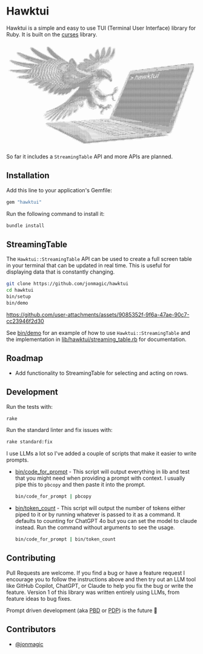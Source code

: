 # Hawktui

Hawktui is a simple and easy to use TUI (Terminal User Interface) library for Ruby. It is built on the [curses](https://github.com/ruby/curses) library.

![hawktui](https://github.com/jonmagic/hawktui/blob/main/hawktui.jpeg)

So far it includes a `StreamingTable` API and more APIs are planned.

## Installation

Add this line to your application's Gemfile:

```ruby
gem "hawktui"
```

Run the following command to install it:

```bash
bundle install
```

## StreamingTable

The `Hawktui::StreamingTable` API can be used to create a full screen table in your terminal that can be updated in real time. This is useful for displaying data that is constantly changing.

```bash
git clone https://github.com/jonmagic/hawktui
cd hawktui
bin/setup
bin/demo
```

https://github.com/user-attachments/assets/9085352f-9f6a-47ae-90c7-cc23946f2d30

See [bin/demo](https://github.com/jonmagic/hawktui/blob/main/bin/demo) for an example of how to use `Hawktui::StreamingTable` and the implementation in [lib/hawktui/streaming_table.rb](https://github.com/jonmagic/hawktui/blob/main/lib/hawktui/streaming_table.rb) for documentation.

## Roadmap

- Add functionality to StreamingTable for selecting and acting on rows.

## Development

Run the tests with:

```bash
rake
```

Run the standard linter and fix issues with:

```bash
rake standard:fix
```

I use LLMs a lot so I've added a couple of scripts that make it easier to write prompts.
- [bin/code_for_prompt](https://github.com/jonmagic/hawktui/blob/main/bin/code_for_prompt) - This script will output everything in lib and test that you might need when providing a prompt with context. I usually pipe this to `pbcopy` and then paste it into the prompt.
    ```bash
    bin/code_for_prompt | pbcopy
    ```
- [bin/token_count](https://github.com/jonmagic/hawktui/blob/main/bin/token_count) - This script will output the number of tokens either piped to it or by running whatever is passed to it as a command. It defaults to counting for ChatGPT 4o but you can set the model to claude instead. Run the command without arguments to see the usage.
    ```bash
    bin/code_for_prompt | bin/token_count
    ```

## Contributing

Pull Requests are welcome. If you find a bug or have a feature request I encourage you to follow the instructions above and then try out an LLM tool like GitHub Copilot, ChatGPT, or Claude to help you fix the bug or write the feature. Version 1 of this library was written entirely using LLMs, from feature ideas to bug fixes.

Prompt driven development (aka [PBD](https://www.deeplearning.ai/the-batch/ai-at-the-speed-of-prompting/) or [PDP](https://www.ai4science.ai/post/prompt-driven-programming-a-new-software-development-paradigm)) is the future :rocket:

## Contributors

- [@jonmagic](https://github.com/jonmagic)

